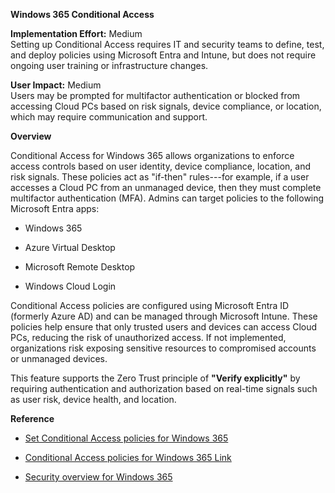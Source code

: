 **Windows 365 Conditional Access**

**Implementation Effort:** Medium\
Setting up Conditional Access requires IT and security teams to define,
test, and deploy policies using Microsoft Entra and Intune, but does not
require ongoing user training or infrastructure changes.

**User Impact:** Medium\
Users may be prompted for multifactor authentication or blocked from
accessing Cloud PCs based on risk signals, device compliance, or
location, which may require communication and support.

**Overview**

Conditional Access for Windows 365 allows organizations to enforce
access controls based on user identity, device compliance, location, and
risk signals. These policies act as \"if-then\" rules---for example, if
a user accesses a Cloud PC from an unmanaged device, then they must
complete multifactor authentication (MFA). Admins can target policies to
the following Microsoft Entra apps:

- Windows 365

- Azure Virtual Desktop

- Microsoft Remote Desktop

- Windows Cloud Login

Conditional Access policies are configured using Microsoft Entra ID
(formerly Azure AD) and can be managed through Microsoft Intune. These
policies help ensure that only trusted users and devices can access
Cloud PCs, reducing the risk of unauthorized access. If not implemented,
organizations risk exposing sensitive resources to compromised accounts
or unmanaged devices.

This feature supports the Zero Trust principle of **\"Verify
explicitly\"** by requiring authentication and authorization based on
real-time signals such as user risk, device health, and location.

**Reference**

- [Set Conditional Access policies for Windows
  365](https://learn.microsoft.com/en-us/windows-365/enterprise/set-conditional-access-policies)

- [Conditional Access policies for Windows 365
  Link](https://learn.microsoft.com/en-us/windows-365/link/conditional-access-policies)

- [Security overview for Windows
  365](https://learn.microsoft.com/en-us/windows-365/enterprise/security-guidelines)
